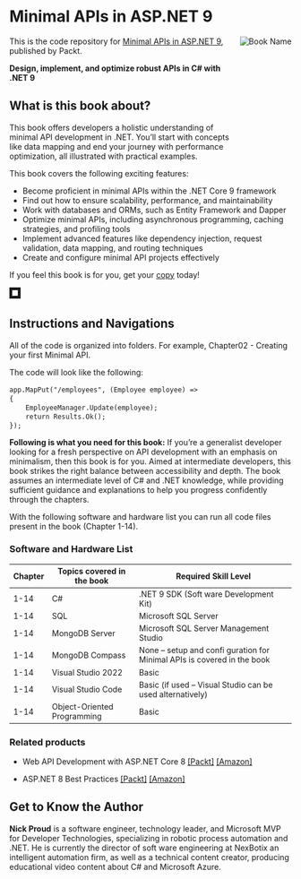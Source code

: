 # Minimal APIs in ASP.NET 9

<a href="https://www.packtpub.com/en-us/product/minimal-apis-in-aspnet-9-9781805129127"><img src="https://content.packt.com/_/image/original/B20968/cover_image.jpg" alt="Book Name" height="256px" align="right"></a>

This is the code repository for [Minimal APIs in ASP.NET 9](https://www.packtpub.com/en-us/product/minimal-apis-in-aspnet-9-9781805129127), published by Packt.

**Design, implement, and optimize robust APIs in C# with .NET 9**

## What is this book about?
This book offers developers a holistic understanding of minimal API development in .NET. You’ll start with concepts like data mapping and end your journey with performance optimization, all illustrated with practical examples.

This book covers the following exciting features:
* Become proficient in minimal APIs within the .NET Core 9 framework
* Find out how to ensure scalability, performance, and maintainability
* Work with databases and ORMs, such as Entity Framework and Dapper
* Optimize minimal APIs, including asynchronous programming, caching strategies, and profiling tools
* Implement advanced features like dependency injection, request validation, data mapping, and routing techniques
* Create and configure minimal API projects effectively

If you feel this book is for you, get your [copy](https://www.amazon.com/Minimal-APIs-ASP-NET-Core-applications/dp/1805129120) today!

<a href="https://www.packtpub.com/?utm_source=github&utm_medium=banner&utm_campaign=GitHubBanner"><img src="https://raw.githubusercontent.com/PacktPublishing/GitHub/master/GitHub.png" 
alt="https://www.packtpub.com/" border="5" /></a>


## Instructions and Navigations
All of the code is organized into folders. For example, Chapter02 - Creating your first Minimal API.

The code will look like the following:
```
app.MapPut("/employees", (Employee employee) =>
{
    EmployeeManager.Update(employee);
    return Results.Ok();
});
```

**Following is what you need for this book:**
If you’re a generalist developer looking for a fresh perspective on API development with an emphasis on minimalism, then this book is for you. Aimed at intermediate developers, this book strikes the right balance between accessibility and depth. The book assumes an intermediate level of C# and .NET knowledge, while providing sufficient guidance and explanations to help you progress confidently through the chapters.

With the following software and hardware list you can run all code files present in the book (Chapter 1-14).

### Software and Hardware List

| Chapter  | Topics covered in the book                   | Required Skill Level                        |
| -------- | ------------------------------------| -----------------------------------|
| 1-14        | C#                     | .NET 9 SDK (Soft ware Development Kit) |
| 1-14        | SQL            | Microsoft SQL Server |
| 1-14        | MongoDB Server            | Microsoft SQL Server Management Studio |
| 1-14        | MongoDB Compass            | None – setup and confi guration for Minimal APIs is covered in the book |
| 1-14        | Visual Studio 2022            | Basic |
| 1-14        | Visual Studio Code            | Basic (if used – Visual Studio can be used alternatively) |
| 1-14        | Object-Oriented Programming            | Basic |


### Related products
* Web API Development with ASP.NET Core 8 [[Packt]](https://www.packtpub.com/en-us/product/web-api-development-with-aspnet-core-8-9781804610954) [[Amazon]](https://www.amazon.com/Web-Development-ASP-NET-Core-high-performance/dp/180461095X)

* ASP.NET 8 Best Practices [[Packt]](https://www.packtpub.com/en-in/product/aspnet-8-best-practices-9781837632121) [[Amazon]](https://www.amazon.com/ASP-NET-Best-Practices-Jonathan-Danylko/dp/183763212X)

## Get to Know the Author
**Nick Proud** is a software engineer, technology leader, and Microsoft MVP for Developer Technologies, specializing in robotic process automation and .NET. He is currently the director of soft ware engineering at NexBotix an intelligent automation firm, as well as a technical content creator, producing educational video content about C# and Microsoft Azure.
